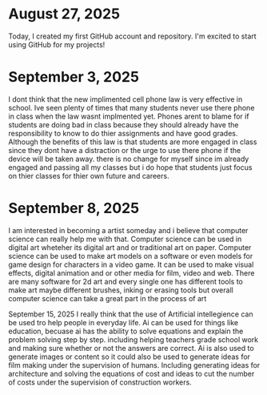 # August 27, 2025

Today, I created my first GitHub account and repository. I'm excited to start using GitHub for my projects!

# September 3, 2025

I dont think that the new implimented cell phone law is very effective in school. Ive seen plenty of times that many students never use there phone in class when the law wasnt implmented yet. Phones arent to blame for if students are doing bad in class because they should already have the responsibility to know to do thier assignments and have good grades. Although the benefits of this law is that students are more engaged in class since they dont have a distraction or the urge to use there phone if the device will be taken away. there is no change for myself since im already engaged and passing all my classes but i do hope that students just focus on thier classes for thier own future and careers.

# September 8, 2025
I am interested in becoming a artist someday and i believe that computer science can really help me with that. Computer science can be used in digital art wheteher its digital art and or traditional art on paper. Computer science can be used to make art models on a software or even models for game design for characters in a video game. It can be used to make visual effects, digital animation and or other media for film, video and web. There are many software for 2d art and every single one has different tools to make art maybe different brushes, inking or erasing tools but overall computer science can take a great part in the process of art

September 15, 2025
I really think that the use of Artificial intellegience can be used tro help people in everyday life. Ai can be used for things like education, becuase ai has the ability to solve equations and explain the problem solving step by step. including helping teachers grade school work and making sure whether or not the answers are correct. Ai is also used to generate images or content so it could also be used to generate ideas for film making under the supervision of humans. Including generating ideas for architecture and solving the equations of cost and ideas to cut the number of costs under the supervision of construction workers.
